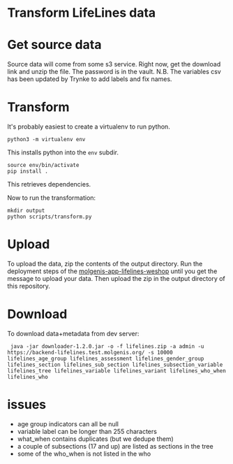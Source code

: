 # Transform LifeLines data

# Get source data
Source data will come from some s3 service.
Right now, get the download link and unzip the file.
The password is in the vault.
N.B. The variables csv has been updated by Trynke to add labels and fix names.

# Transform
It's probably easiest to create a virtualenv to run python.
```
python3 -m virtualenv env
```
This installs python into the `env` subdir.

```
source env/bin/activate
pip install .
```
This retrieves dependencies.

Now to run the transformation:
```
mkdir output
python scripts/transform.py
```

# Upload
To upload the data, zip the contents of the output directory. Run the deployment steps of the 
[molgenis-app-lifelines-weshop](https://github.com/molgenis/molgenis-app-lifelines-webshop) until 
you get the message to upload your data. Then upload the zip in the output directory of this repository.

# Download
To download data+metadata from dev server:
```
 java -jar downloader-1.2.0.jar -o -f lifelines.zip -a admin -u https://backend-lifelines.test.molgenis.org/ -s 10000 lifelines_age_group lifelines_assessment lifelines_gender_group lifelines_section lifelines_sub_section lifelines_subsection_variable lifelines_tree lifelines_variable lifelines_variant lifelines_who_when lifelines_who
```

# issues
* age group indicators can all be null
* variable label can be longer than 255 characters
* what_when contains duplicates (but we dedupe them)
* a couple of subsections (17 and up) are listed as sections in the tree
* some of the who_when is not listed in the who

